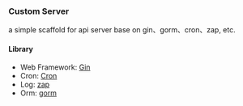 ### Custom Server

a simple scaffold for api server base on gin、gorm、cron、zap, etc.

#### Library
* Web Framework: [Gin](https://github.com/gin-gonic/gin)
* Cron: [Cron](https://github.com/robfig/cron)
* Log: [zap](https://github.com/uber-go/zap)
* Orm: [gorm](https://github.com/go-gorm/gorm)
